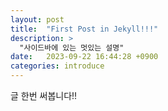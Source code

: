 ```yaml
---
layout: post
title:  "First Post in Jekyll!!!"
description: >
  "사이드바에 있는 멋있는 설명"
date:   2023-09-22 16:44:28 +0900
categories: introduce
---
```

글 한번 써봅니다!!

